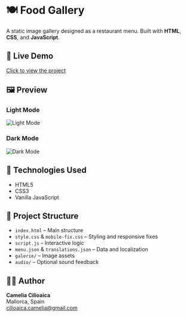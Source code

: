 # 🍽️ Food Gallery

A static image gallery designed as a restaurant menu. Built with **HTML**, **CSS**, and **JavaScript**.

## 🔗 Live Demo
[Click to view the project](https://ileanacamelia.github.io/food-gallery/)


## 🖼️ Preview

### Light Mode
![Light Mode](./Light.png)

### Dark Mode
![Dark Mode](./Dark.png)



## 🧰 Technologies Used
- HTML5
- CSS3
- Vanilla JavaScript

## 📁 Project Structure
- `index.html` – Main structure
- `style.css` & `mobile-fix.css` – Styling and responsive fixes
- `script.js` – Interactive logic
- `menu.json` & `translations.json` – Data and localization
- `galerie/` – Image assets
- `audio/` – Optional sound feedback

## 👩‍💻 Author
**Camelia Cilioaica**  
Mallorca, Spain  
[cilioaica.camelia@gmail.com](mailto:cilioaica.camelia@gmail.com)


